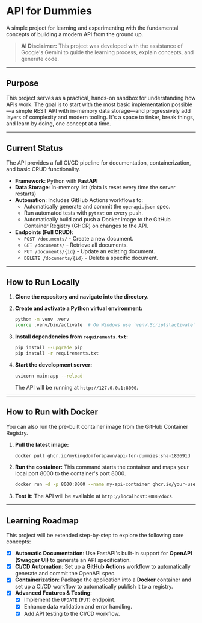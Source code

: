 # API for Dummies

A simple project for learning and experimenting with the fundamental concepts of building a modern API from the ground up.

> **AI Disclaimer:** This project was developed with the assistance of Google's Gemini to guide the learning process, explain concepts, and generate code.

---

## Purpose

This project serves as a practical, hands-on sandbox for understanding how APIs work. The goal is to start with the most basic implementation possible—a simple REST API with in-memory data storage—and progressively add layers of complexity and modern tooling. It's a space to tinker, break things, and learn by doing, one concept at a time.

---

## Current Status

The API provides a full CI/CD pipeline for documentation, containerization, and basic CRUD functionality.

* **Framework**: Python with **FastAPI**
* **Data Storage**: In-memory list (data is reset every time the server restarts)
* **Automation**: Includes GitHub Actions workflows to:
    * Automatically generate and commit the `openapi.json` spec.
    * Run automated tests with `pytest` on every push.
    * Automatically build and push a Docker image to the GitHub Container Registry (GHCR) on changes to the API.
* **Endpoints (Full CRUD)**:
    * `POST /documents/` - Create a new document.
    * `GET /documents/` - Retrieve all documents.
    * `PUT /documents/{id}` - Update an existing document.
    * `DELETE /documents/{id}` - Delete a specific document.

---

## How to Run Locally

1.  **Clone the repository and navigate into the directory.**

2.  **Create and activate a Python virtual environment:**
    ```bash
    python -m venv .venv
    source .venv/bin/activate  # On Windows use `venv\Scripts\activate`
    ```

3.  **Install dependencies from `requirements.txt`:**
    ```bash
    pip install --upgrade pip
    pip install -r requirements.txt
    ```

4.  **Start the development server:**
    ```bash
    uvicorn main:app --reload
    ```
    The API will be running at `http://127.0.0.1:8000`.

---

## How to Run with Docker

You can also run the pre-built container image from the GitHub Container Registry.

1.  **Pull the latest image:**
    ```bash
    docker pull ghcr.io/mykingdomforapawn/api-for-dummies:sha-183691d
    ```

2.  **Run the container:**
    This command starts the container and maps your local port 8000 to the container's port 8000.
    ```bash
    docker run -d -p 8000:8000 --name my-api-container ghcr.io/your-username/your-repo:latest
    ```
3.  **Test it:**
    The API will be available at `http://localhost:8000/docs`.

---

## Learning Roadmap

This project will be extended step-by-step to explore the following core concepts:

* [x] **Automatic Documentation**: Use FastAPI's built-in support for **OpenAPI (Swagger UI)** to generate an API specification.
* [x] **CI/CD Automation**: Set up a **GitHub Actions** workflow to automatically generate and commit the OpenAPI spec.
* [x] **Containerization**: Package the application into a **Docker** container and set up a CI/CD workflow to automatically publish it to a registry.
* [x] **Advanced Features & Testing**:
    * [x] Implement the `UPDATE` (`PUT`) endpoint.
    * [x] Enhance data validation and error handling.
    * [x] Add API testing to the CI/CD workflow.
